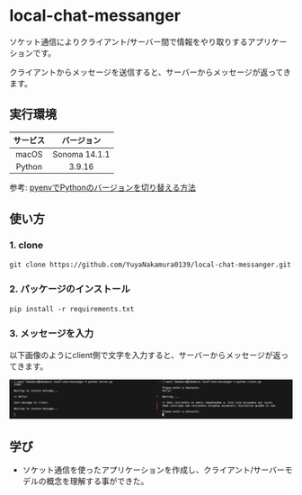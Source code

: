 # local-chat-messanger

ソケット通信によりクライアント/サーバー間で情報をやり取りするアプリケーションです。

クライアントからメッセージを送信すると、サーバーからメッセージが返ってきます。

## 実行環境

| サービス | バージョン |
| :---: | :---: |
| macOS | Sonoma 14.1.1 |
| Python | 3.9.16 |

参考: [pyenvでPythonのバージョンを切り替える方法](https://qiita.com/yuya_mtk371/items/08a8fd25a34bd06bf64f)

## 使い方

### 1. clone

```:クローン
git clone https://github.com/YuyaNakamura0139/local-chat-messanger.git
```

### 2. パッケージのインストール

```:pip install
pip install -r requirements.txt
```

### 3. メッセージを入力

以下画像のようにclient側で文字を入力すると、サーバーからメッセージが返ってきます。

![動作確認画像](images/chat.png)

## 学び

- ソケット通信を使ったアプリケーションを作成し、クライアント/サーバーモデルの概念を理解する事ができた。